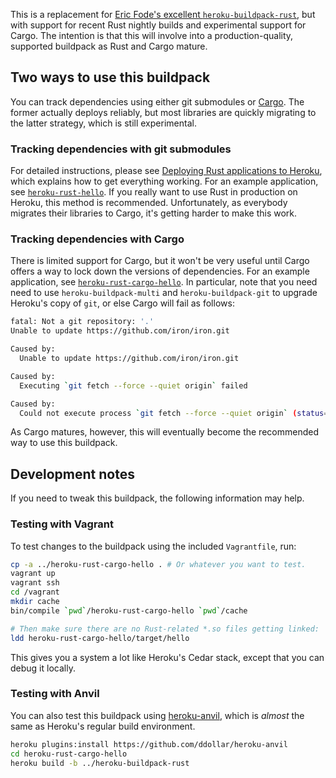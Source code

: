 This is a replacement for
[Eric Fode's excellent `heroku-buildpack-rust`][fode], but with support for
recent Rust nightly builds and experimental support for Cargo.  The
intention is that this will involve into a production-quality, supported
buildpack as Rust and Cargo mature.

## Two ways to use this buildpack

You can track dependencies using either git submodules or [Cargo][cargo].
The former actually deploys reliably, but most libraries are quickly
migrating to the latter strategy, which is still experimental.

### Tracking dependencies with git submodules

For detailed instructions, please see
[Deploying Rust applications to Heroku][instructions], which explains how
to get everything working. For an example application, see
[`heroku-rust-hello`][heroku-rust-hello].  If you really want to use Rust
in production on Heroku, this method is recommended.  Unfortunately, as
everybody migrates their libraries to Cargo, it's getting harder to make
this work.

### Tracking dependencies with Cargo

There is limited support for Cargo, but it won't be very useful until Cargo
offers a way to lock down the versions of dependencies.  For an example
application, see [`heroku-rust-cargo-hello`][heroku-rust-cargo-hello].  In
particular, note that you need need to use `heroku-buildpack-multi` and
`heroku-buildpack-git` to upgrade Heroku's copy of `git`, or else Cargo
will fail as follows:

``` sh
fatal: Not a git repository: '.'
Unable to update https://github.com/iron/iron.git

Caused by:
  Unable to update https://github.com/iron/iron.git

Caused by:
  Executing `git fetch --force --quiet origin` failed

Caused by:
  Could not execute process `git fetch --force --quiet origin` (status=128)
```

As Cargo matures, however, this will eventually become the recommended way
to use this buildpack.

## Development notes

If you need to tweak this buildpack, the following information may help.

### Testing with Vagrant

To test changes to the buildpack using the included `Vagrantfile`, run:

``` sh
cp -a ../heroku-rust-cargo-hello . # Or whatever you want to test.
vagrant up
vagrant ssh
cd /vagrant
mkdir cache
bin/compile `pwd`/heroku-rust-cargo-hello `pwd`/cache

# Then make sure there are no Rust-related *.so files getting linked:
ldd heroku-rust-cargo-hello/target/hello
```

This gives you a system a lot like Heroku's Cedar stack, except that you
can debug it locally.

### Testing with Anvil

You can also test this buildpack using [heroku-anvil][], which is _almost_
the same as Heroku's regular build environment.

``` sh
heroku plugins:install https://github.com/ddollar/heroku-anvil
cd heroku-rust-cargo-hello
heroku build -b ../heroku-buildpack-rust
```

[fode]: https://github.com/ericfode/heroku-buildpack-rust
[instructions]: http://www.randomhacks.net/2014/05/30/rust-heroku-rustful/
[cargo]: http://crates.io/
[heroku-rust-hello]: https://github.com/emk/heroku-rust-hello
[heroku-rust-cargo-hello]: https://github.com/emk/heroku-rust-hello
[heroku-anvil]: https://github.com/ddollar/heroku-anvil
